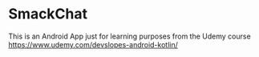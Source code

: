# SmackChat
This is an Android App just for learning purposes from the Udemy course https://www.udemy.com/devslopes-android-kotlin/
